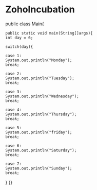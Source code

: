 # ZohoIncubation

public class Main{

    public static void main(String[]args){
    int day = 6;

    switch(day){

    case 1:
    System.out.println("Monday");
    break;

    case 2:
    System.out.println("Tuesday");
    break;

    case 3:
    System.out.println("Wednesday");
    break;
 
    case 4:
    System.out.println("Thursday");
    break;

    case 5:
    System.out.println("friday");
    break;

    case 6:
    System.out.println("Saturday");
    break;

    case 7:
    System.out.println("Sunday");
    break;
}
}}
